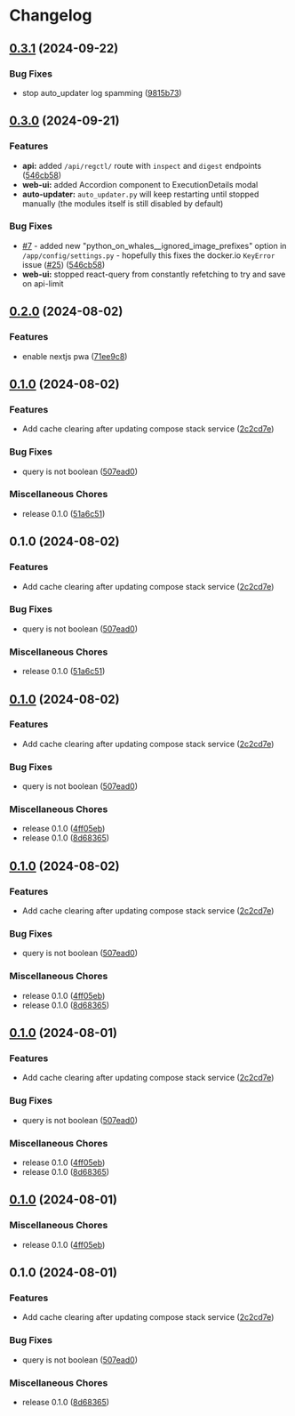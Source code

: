 # Changelog

## [0.3.1](https://github.com/LooLzzz/docking-station/compare/v0.3.0...v0.3.1) (2024-09-22)


### Bug Fixes

* stop auto_updater log spamming ([9815b73](https://github.com/LooLzzz/docking-station/commit/9815b7341891e27af04d9a766c11e11cd4458906))

## [0.3.0](https://github.com/LooLzzz/docking-station/compare/v0.2.0...v0.3.0) (2024-09-21)


### Features

* **api:** added `/api/regctl/` route with `inspect` and `digest` endpoints ([546cb58](https://github.com/LooLzzz/docking-station/commit/546cb586fa001c27e139d8fe3559818a5952e4ab))
* **web-ui:** added Accordion component to ExecutionDetails modal
* **auto-updater:** `auto_updater.py` will keep restarting until stopped manually (the modules itself is still disabled by default)

### Bug Fixes

* [#7](https://github.com/LooLzzz/docking-station/issues/7) - added new "python_on_whales__ignored_image_prefixes" option in `/app/config/settings.py` - hopefully this fixes the docker.io `KeyError` issue ([#25](https://github.com/LooLzzz/docking-station/issues/25)) ([546cb58](https://github.com/LooLzzz/docking-station/commit/546cb586fa001c27e139d8fe3559818a5952e4ab))
* **web-ui:** stopped react-query from constantly refetching to try and save on api-limit

## [0.2.0](https://github.com/LooLzzz/docking-station/compare/v0.1.0...v0.2.0) (2024-08-02)


### Features

* enable nextjs pwa ([71ee9c8](https://github.com/LooLzzz/docking-station/commit/71ee9c8e4a5521bf78382d67b5171f9bac0f39c2))

## [0.1.0](https://github.com/LooLzzz/docking-station/compare/v0.1.0...v0.1.0) (2024-08-02)


### Features

* Add cache clearing after updating compose stack service ([2c2cd7e](https://github.com/LooLzzz/docking-station/commit/2c2cd7ec8a13b7b6c6aec6972ed2a9a2a8443003))


### Bug Fixes

* query is not boolean ([507ead0](https://github.com/LooLzzz/docking-station/commit/507ead03fd8a18bd6355e4c81c6e95083ea3097e))


### Miscellaneous Chores

* release 0.1.0 ([51a6c51](https://github.com/LooLzzz/docking-station/commit/51a6c51d7a2bd0fb014e83b51f06872ffa85514e))

## 0.1.0 (2024-08-02)


### Features

* Add cache clearing after updating compose stack service ([2c2cd7e](https://github.com/LooLzzz/docking-station/commit/2c2cd7ec8a13b7b6c6aec6972ed2a9a2a8443003))


### Bug Fixes

* query is not boolean ([507ead0](https://github.com/LooLzzz/docking-station/commit/507ead03fd8a18bd6355e4c81c6e95083ea3097e))


### Miscellaneous Chores

* release 0.1.0 ([51a6c51](https://github.com/LooLzzz/docking-station/commit/51a6c51d7a2bd0fb014e83b51f06872ffa85514e))

## [0.1.0](https://github.com/LooLzzz/docking-station/compare/v0.1.0...v0.1.0) (2024-08-02)


### Features

* Add cache clearing after updating compose stack service ([2c2cd7e](https://github.com/LooLzzz/docking-station/commit/2c2cd7ec8a13b7b6c6aec6972ed2a9a2a8443003))


### Bug Fixes

* query is not boolean ([507ead0](https://github.com/LooLzzz/docking-station/commit/507ead03fd8a18bd6355e4c81c6e95083ea3097e))


### Miscellaneous Chores

* release 0.1.0 ([4ff05eb](https://github.com/LooLzzz/docking-station/commit/4ff05ebdbf3d50e5b4a50e8a6665f045bbef5362))
* release 0.1.0 ([8d68365](https://github.com/LooLzzz/docking-station/commit/8d6836502951500e69d15aff90c80474d6f30ec0))

## [0.1.0](https://github.com/LooLzzz/docking-station/compare/v0.1.0...v0.1.0) (2024-08-02)


### Features

* Add cache clearing after updating compose stack service ([2c2cd7e](https://github.com/LooLzzz/docking-station/commit/2c2cd7ec8a13b7b6c6aec6972ed2a9a2a8443003))


### Bug Fixes

* query is not boolean ([507ead0](https://github.com/LooLzzz/docking-station/commit/507ead03fd8a18bd6355e4c81c6e95083ea3097e))


### Miscellaneous Chores

* release 0.1.0 ([4ff05eb](https://github.com/LooLzzz/docking-station/commit/4ff05ebdbf3d50e5b4a50e8a6665f045bbef5362))
* release 0.1.0 ([8d68365](https://github.com/LooLzzz/docking-station/commit/8d6836502951500e69d15aff90c80474d6f30ec0))

## [0.1.0](https://github.com/LooLzzz/docking-station/compare/v0.1.0...v0.1.0) (2024-08-01)


### Features

* Add cache clearing after updating compose stack service ([2c2cd7e](https://github.com/LooLzzz/docking-station/commit/2c2cd7ec8a13b7b6c6aec6972ed2a9a2a8443003))


### Bug Fixes

* query is not boolean ([507ead0](https://github.com/LooLzzz/docking-station/commit/507ead03fd8a18bd6355e4c81c6e95083ea3097e))


### Miscellaneous Chores

* release 0.1.0 ([4ff05eb](https://github.com/LooLzzz/docking-station/commit/4ff05ebdbf3d50e5b4a50e8a6665f045bbef5362))
* release 0.1.0 ([8d68365](https://github.com/LooLzzz/docking-station/commit/8d6836502951500e69d15aff90c80474d6f30ec0))

## [0.1.0](https://github.com/LooLzzz/docking-station/compare/v0.1.0...v0.1.0) (2024-08-01)


### Miscellaneous Chores

* release 0.1.0 ([4ff05eb](https://github.com/LooLzzz/docking-station/commit/4ff05ebdbf3d50e5b4a50e8a6665f045bbef5362))

## 0.1.0 (2024-08-01)


### Features

* Add cache clearing after updating compose stack service ([2c2cd7e](https://github.com/LooLzzz/docking-station/commit/2c2cd7ec8a13b7b6c6aec6972ed2a9a2a8443003))


### Bug Fixes

* query is not boolean ([507ead0](https://github.com/LooLzzz/docking-station/commit/507ead03fd8a18bd6355e4c81c6e95083ea3097e))


### Miscellaneous Chores

* release 0.1.0 ([8d68365](https://github.com/LooLzzz/docking-station/commit/8d6836502951500e69d15aff90c80474d6f30ec0))
